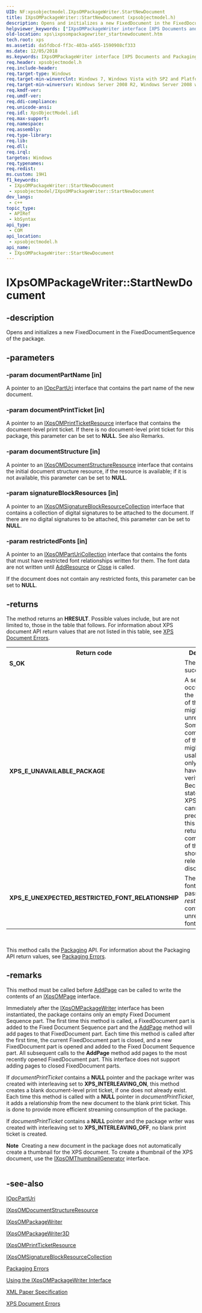```yaml
---
UID: NF:xpsobjectmodel.IXpsOMPackageWriter.StartNewDocument
title: IXpsOMPackageWriter::StartNewDocument (xpsobjectmodel.h)
description: Opens and initializes a new FixedDocument in the FixedDocumentSequence of the package.
helpviewer_keywords: ["IXpsOMPackageWriter interface [XPS Documents and Packaging]","StartNewDocument method","IXpsOMPackageWriter.StartNewDocument","IXpsOMPackageWriter3D interface [XPS Documents and Packaging]","StartNewDocument method","IXpsOMPackageWriter3D::StartNewDocument","IXpsOMPackageWriter::StartNewDocument","StartNewDocument","StartNewDocument method [XPS Documents and Packaging]","StartNewDocument method [XPS Documents and Packaging]","IXpsOMPackageWriter interface","StartNewDocument method [XPS Documents and Packaging]","IXpsOMPackageWriter3D interface","xps.ixpsompackagewriter_startnewdocument","xpsobjectmodel/IXpsOMPackageWriter3D::StartNewDocument","xpsobjectmodel/IXpsOMPackageWriter::StartNewDocument"]
old-location: xps\ixpsompackagewriter_startnewdocument.htm
tech.root: xps
ms.assetid: da5fdbcd-ff3c-403a-a565-1590908cf333
ms.date: 12/05/2018
ms.keywords: IXpsOMPackageWriter interface [XPS Documents and Packaging],StartNewDocument method, IXpsOMPackageWriter.StartNewDocument, IXpsOMPackageWriter3D interface [XPS Documents and Packaging],StartNewDocument method, IXpsOMPackageWriter3D::StartNewDocument, IXpsOMPackageWriter::StartNewDocument, StartNewDocument, StartNewDocument method [XPS Documents and Packaging], StartNewDocument method [XPS Documents and Packaging],IXpsOMPackageWriter interface, StartNewDocument method [XPS Documents and Packaging],IXpsOMPackageWriter3D interface, xps.ixpsompackagewriter_startnewdocument, xpsobjectmodel/IXpsOMPackageWriter3D::StartNewDocument, xpsobjectmodel/IXpsOMPackageWriter::StartNewDocument
req.header: xpsobjectmodel.h
req.include-header: 
req.target-type: Windows
req.target-min-winverclnt: Windows 7, Windows Vista with SP2 and Platform Update for Windows Vista [desktop apps \| UWP apps]
req.target-min-winversvr: Windows Server 2008 R2, Windows Server 2008 with SP2 and Platform Update for Windows Server 2008 [desktop apps \| UWP apps]
req.kmdf-ver: 
req.umdf-ver: 
req.ddi-compliance: 
req.unicode-ansi: 
req.idl: XpsObjectModel.idl
req.max-support: 
req.namespace: 
req.assembly: 
req.type-library: 
req.lib: 
req.dll: 
req.irql: 
targetos: Windows
req.typenames: 
req.redist: 
ms.custom: 19H1
f1_keywords:
 - IXpsOMPackageWriter::StartNewDocument
 - xpsobjectmodel/IXpsOMPackageWriter::StartNewDocument
dev_langs:
 - c++
topic_type:
 - APIRef
 - kbSyntax
api_type:
 - COM
api_location:
 - xpsobjectmodel.h
api_name:
 - IXpsOMPackageWriter::StartNewDocument
---
```


# IXpsOMPackageWriter::StartNewDocument


## -description

Opens and initializes a new FixedDocument in the FixedDocumentSequence of the package.

## -parameters

### -param documentPartName [in]

A pointer to an <a href="/previous-versions/windows/desktop/api/msopc/nn-msopc-iopcparturi">IOpcPartUri</a> interface that contains the part name of the new document.

### -param documentPrintTicket [in]

A pointer to an <a href="/windows/desktop/api/xpsobjectmodel/nn-xpsobjectmodel-ixpsomprintticketresource">IXpsOMPrintTicketResource</a> interface that contains the document-level print ticket.  If there is no document-level print ticket for this package, this parameter can be set to <b>NULL</b>. See also Remarks.

### -param documentStructure [in]

A pointer to an <a href="/windows/desktop/api/xpsobjectmodel/nn-xpsobjectmodel-ixpsomdocumentstructureresource">IXpsOMDocumentStructureResource</a> interface that contains the initial document structure resource, if the resource is available; if it is not available, this parameter can be set to <b>NULL</b>.

### -param signatureBlockResources [in]

A pointer to an <a href="/windows/desktop/api/xpsobjectmodel/nn-xpsobjectmodel-ixpsomsignatureblockresourcecollection">IXpsOMSignatureBlockResourceCollection</a> interface that contains a collection of digital signatures to be attached to the document. If there are no digital signatures to be attached, this parameter can be set to <b>NULL</b>.

### -param restrictedFonts [in]

A pointer to an <a href="/windows/desktop/api/xpsobjectmodel/nn-xpsobjectmodel-ixpsomparturicollection">IXpsOMPartUriCollection</a> interface that contains the  fonts that must have restricted font relationships written for them. The font data are not written until <a href="/windows/desktop/api/xpsobjectmodel/nf-xpsobjectmodel-ixpsompackagewriter-addresource">AddResource</a> or <a href="/windows/desktop/api/xpsobjectmodel/nf-xpsobjectmodel-ixpsompackagewriter-close">Close</a> is called.

If the document does not contain any  restricted fonts, this parameter can be set to <b>NULL</b>.

## -returns

The method returns an <b>HRESULT</b>. Possible values include, but are not limited to, those in the table that follows. For information about  XPS document API return values that are not listed in this table, see <a href="/previous-versions/windows/desktop/dd372955(v=vs.85)">XPS Document Errors</a>.

<table>
<tr>
<th>Return code</th>
<th>Description</th>
</tr>
<tr>
<td width="40%">
<dl>
<dt><b>S_OK</b></dt>
</dl>
</td>
<td width="60%">
The method succeeded.

</td>
</tr>
<tr>
<td width="40%">
<dl>
<dt><b>XPS_E_UNAVAILABLE_PACKAGE</b></dt>
</dl>
</td>
<td width="60%">
A severe error occurred and the contents of the XPS OM might be unrecoverable. Some components of the XPS OM might still be usable but only after they have been verified. Because the state of the XPS OM cannot be predicted after this error is returned, all components of the XPS OM should be released and discarded.

</td>
</tr>
<tr>
<td width="40%">
<dl>
<dt><b>XPS_E_UNEXPECTED_RESTRICTED_FONT_RELATIONSHIP</b></dt>
</dl>
</td>
<td width="60%">
The restricted font collection passed in <i>restrictedFonts</i> contains an unrestricted font.

</td>
</tr>
</table>
 

This method calls the <a href="/previous-versions/windows/desktop/opc/packaging">Packaging</a> API. For information about the Packaging API return values, see <a href="/previous-versions/windows/desktop/opc/packaging-errors">Packaging Errors</a>.

## -remarks

This method must be called before <a href="/windows/desktop/api/xpsobjectmodel/nf-xpsobjectmodel-ixpsompackagewriter-addpage">AddPage</a> can be called to write the contents of an <a href="/windows/desktop/api/xpsobjectmodel/nn-xpsobjectmodel-ixpsompage">IXpsOMPage</a> interface.

Immediately after the <a href="/windows/desktop/api/xpsobjectmodel/nn-xpsobjectmodel-ixpsompackagewriter">IXpsOMPackageWriter</a> interface has been instantiated, the package contains only an empty Fixed Document Sequence part.  The first time this method is called,  a  FixedDocument part is added to the Fixed Document Sequence part and the <a href="/windows/desktop/api/xpsobjectmodel/nf-xpsobjectmodel-ixpsompackagewriter-addpage">AddPage</a> method will add pages to that FixedDocument part. Each time this method is called after the first time, the current FixedDocument part is closed, and a new FixedDocument part is opened and added to the Fixed Document Sequence part.  All subsequent calls to the <b>AddPage</b>  method add pages to the most recently opened FixedDocument part. This interface does not support adding pages to closed FixedDocument parts.

If <i>documentPrintTicket</i> contains a <b>NULL</b> pointer and the package writer was created with interleaving set to <b>XPS_INTERLEAVING_ON</b>,  this method creates a blank document-level print ticket, if one does not already exist. Each time this method is called with a <b>NULL</b> pointer in <i>documentPrintTicket</i>, it adds a relationship from the new document to the blank print ticket. This is done to provide more efficient streaming consumption of the package.

If <i>documentPrintTicket</i> contains a <b>NULL</b> pointer and the package writer was created with interleaving set to <b>XPS_INTERLEAVING_OFF</b>,  no blank print ticket is created.

<div class="alert"><b>Note</b>  Creating a new document in the package  does not automatically create a thumbnail for the XPS document. To create a thumbnail of the XPS document, use the <a href="/windows/desktop/api/xpsobjectmodel/nn-xpsobjectmodel-ixpsomthumbnailgenerator">IXpsOMThumbnailGenerator</a> interface.</div>
<div> </div>

## -see-also

<a href="/previous-versions/windows/desktop/api/msopc/nn-msopc-iopcparturi">IOpcPartUri</a>



<a href="/windows/desktop/api/xpsobjectmodel/nn-xpsobjectmodel-ixpsomdocumentstructureresource">IXpsOMDocumentStructureResource</a>



<a href="/windows/desktop/api/xpsobjectmodel/nn-xpsobjectmodel-ixpsompackagewriter">IXpsOMPackageWriter</a>



<a href="/windows/desktop/api/xpsobjectmodel_2/nn-xpsobjectmodel_2-ixpsompackagewriter3d">IXpsOMPackageWriter3D</a>



<a href="/windows/desktop/api/xpsobjectmodel/nn-xpsobjectmodel-ixpsomprintticketresource">IXpsOMPrintTicketResource</a>



<a href="/windows/desktop/api/xpsobjectmodel/nn-xpsobjectmodel-ixpsomsignatureblockresourcecollection">IXpsOMSignatureBlockResourceCollection</a>



<a href="/previous-versions/windows/desktop/opc/packaging-errors">Packaging Errors</a>



<a href="/previous-versions/windows/desktop/dd464658(v=vs.85)">Using the IXpsOMPackageWriter Interface</a>



<a href="https://www.ecma-international.org/activities/XML%20Paper%20Specification/XPS%20Standard%20WD%201.6.pdf">XML Paper Specification</a>



<a href="/previous-versions/windows/desktop/dd372955(v=vs.85)">XPS Document Errors</a>

